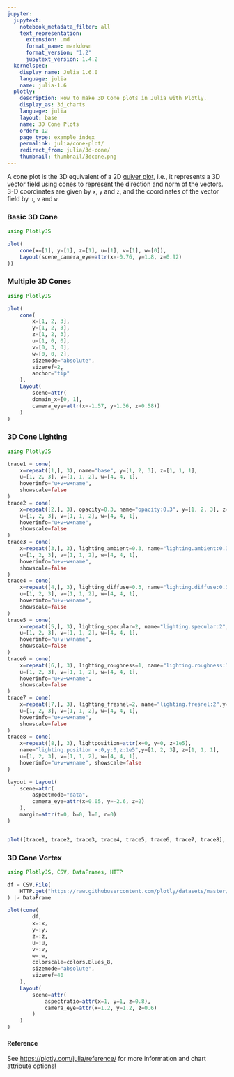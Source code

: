 ```yaml
---
jupyter:
  jupytext:
    notebook_metadata_filter: all
    text_representation:
      extension: .md
      format_name: markdown
      format_version: "1.2"
      jupytext_version: 1.4.2
  kernelspec:
    display_name: Julia 1.6.0
    language: julia
    name: julia-1.6
  plotly:
    description: How to make 3D Cone plots in Julia with Plotly.
    display_as: 3d_charts
    language: julia
    layout: base
    name: 3D Cone Plots
    order: 12
    page_type: example_index
    permalink: julia/cone-plot/
    redirect_from: julia/3d-cone/
    thumbnail: thumbnail/3dcone.png
---
```


A cone plot is the 3D equivalent of a 2D [quiver plot](/julia/quiver-plots/), i.e., it represents a 3D vector field using cones to represent the direction and norm of the vectors. 3-D coordinates are given by `x`, `y` and `z`, and the coordinates of the vector field by `u`, `v` and `w`.

### Basic 3D Cone

```julia
using PlotlyJS

plot(
    cone(x=[1], y=[1], z=[1], u=[1], v=[1], w=[0]),
    Layout(scene_camera_eye=attr(x=-0.76, y=1.8, z=0.92)
))

```

### Multiple 3D Cones

```julia
using PlotlyJS

plot(
    cone(
        x=[1, 2, 3],
        y=[1, 2, 3],
        z=[1, 2, 3],
        u=[1, 0, 0],
        v=[0, 3, 0],
        w=[0, 0, 2],
        sizemode="absolute",
        sizeref=2,
        anchor="tip"
    ),
    Layout(
        scene=attr(
        domain_x=[0, 1],
        camera_eye=attr(x=-1.57, y=1.36, z=0.58))
    )
)

```

### 3D Cone Lighting

```julia
using PlotlyJS

trace1 = cone(
    x=repeat([1,], 3), name="base", y=[1, 2, 3], z=[1, 1, 1],
    u=[1, 2, 3], v=[1, 1, 2], w=[4, 4, 1],
    hoverinfo="u+v+w+name",
    showscale=false
)
trace2 = cone(
    x=repeat([2,], 3), opacity=0.3, name="opacity:0.3", y=[1, 2, 3], z=[1, 1, 1],
    u=[1, 2, 3], v=[1, 1, 2], w=[4, 4, 1],
    hoverinfo="u+v+w+name",
    showscale=false
)
trace3 = cone(
    x=repeat([3,], 3), lighting_ambient=0.3, name="lighting.ambient:0.3", y=[1, 2, 3], z=[1, 1, 1],
    u=[1, 2, 3], v=[1, 1, 2], w=[4, 4, 1],
    hoverinfo="u+v+w+name",
    showscale=false
)
trace4 = cone(
    x=repeat([4,], 3), lighting_diffuse=0.3, name="lighting.diffuse:0.3", y=[1, 2, 3], z=[1, 1, 1],
    u=[1, 2, 3], v=[1, 1, 2], w=[4, 4, 1],
    hoverinfo="u+v+w+name",
    showscale=false
)
trace5 = cone(
    x=repeat([5,], 3), lighting_specular=2, name="lighting.specular:2",y=[1, 2, 3], z=[1, 1, 1],
    u=[1, 2, 3], v=[1, 1, 2], w=[4, 4, 1],
    hoverinfo="u+v+w+name",
    showscale=false
)
trace6 = cone(
    x=repeat([6,], 3), lighting_roughness=1, name="lighting.roughness:1",y=[1, 2, 3], z=[1, 1, 1],
    u=[1, 2, 3], v=[1, 1, 2], w=[4, 4, 1],
    hoverinfo="u+v+w+name",
    showscale=false
)
trace7 = cone(
    x=repeat([7,], 3), lighting_fresnel=2, name="lighting.fresnel:2",y=[1, 2, 3], z=[1, 1, 1],
    u=[1, 2, 3], v=[1, 1, 2], w=[4, 4, 1],
    hoverinfo="u+v+w+name",
    showscale=false
)
trace8 = cone(
    x=repeat([8,], 3), lightposition=attr(x=0, y=0, z=1e5),
    name="lighting.position x:0,y:0,z:1e5",y=[1, 2, 3], z=[1, 1, 1],
    u=[1, 2, 3], v=[1, 1, 2], w=[4, 4, 1],
    hoverinfo="u+v+w+name", showscale=false
)

layout = Layout(
    scene=attr(
        aspectmode="data",
        camera_eye=attr(x=0.05, y=-2.6, z=2)
    ),
    margin=attr(t=0, b=0, l=0, r=0)
)


plot([trace1, trace2, trace3, trace4, trace5, trace6, trace7, trace8], layout)
```

### 3D Cone Vortex

```julia
using PlotlyJS, CSV, DataFrames, HTTP

df = CSV.File(
    HTTP.get("https://raw.githubusercontent.com/plotly/datasets/master/vortex.csv").body
) |> DataFrame

plot(cone(
        df,
        x=:x,
        y=:y,
        z=:z,
        u=:u,
        v=:v,
        w=:w,
        colorscale=colors.Blues_8,
        sizemode="absolute",
        sizeref=40
    ),
    Layout(
        scene=attr(
            aspectratio=attr(x=1, y=1, z=0.8),
            camera_eye=attr(x=1.2, y=1.2, z=0.6)
        )
    )
)
```

#### Reference

See https://plotly.com/julia/reference/ for more information and chart attribute options!
